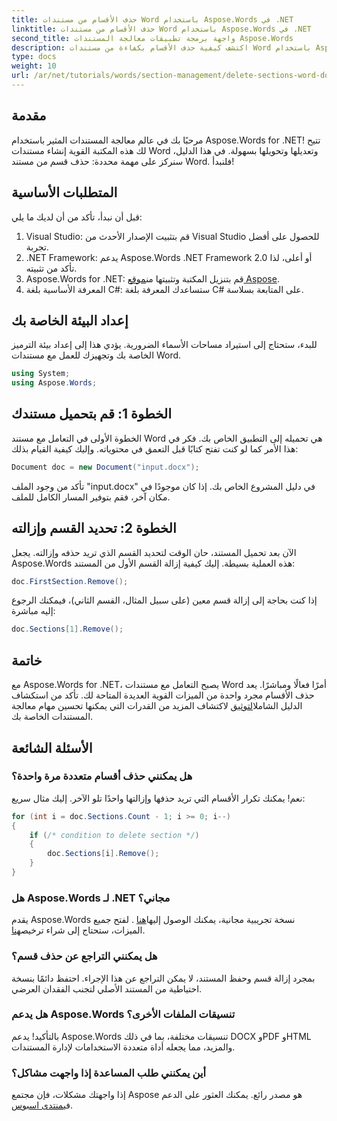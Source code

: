 ```yaml
---
title: حذف الأقسام من مستندات Word باستخدام Aspose.Words في .NET
linktitle: حذف الأقسام من مستندات Word باستخدام Aspose.Words في .NET
second_title: واجهة برمجة تطبيقات معالجة المستندات Aspose.Words
description: اكتشف كيفية حذف الأقسام بكفاءة من مستندات Word باستخدام Aspose.Words for .NET. يرشدك هذا الدليل الشامل إلى المتطلبات الأساسية.
type: docs
weight: 10
url: /ar/net/tutorials/words/section-management/delete-sections-word-document/
---
```

## مقدمة

مرحبًا بك في عالم معالجة المستندات المثير باستخدام Aspose.Words for .NET! تتيح لك هذه المكتبة القوية إنشاء مستندات Word وتعديلها وتحويلها بسهولة. في هذا الدليل، سنركز على مهمة محددة: حذف قسم من مستند Word. فلنبدأ!

## المتطلبات الأساسية

قبل أن نبدأ، تأكد من أن لديك ما يلي:

1. Visual Studio: قم بتثبيت الإصدار الأحدث من Visual Studio للحصول على أفضل تجربة.
2. .NET Framework: يدعم Aspose.Words .NET Framework 2.0 أو أعلى، لذا تأكد من تثبيته.
3.  Aspose.Words for .NET: قم بتنزيل المكتبة وتثبيتها من[موقع Aspose](https://releases.aspose.com/words/net/).
4. المعرفة الأساسية بلغة C#: ستساعدك المعرفة بلغة C# على المتابعة بسلاسة.

## إعداد البيئة الخاصة بك

للبدء، ستحتاج إلى استيراد مساحات الأسماء الضرورية. يؤدي هذا إلى إعداد بيئة الترميز الخاصة بك وتجهيزك للعمل مع مستندات Word.

```csharp
using System;
using Aspose.Words;
```

## الخطوة 1: قم بتحميل مستندك

الخطوة الأولى في التعامل مع مستند Word هي تحميله إلى التطبيق الخاص بك. فكر في هذا الأمر كما لو كنت تفتح كتابًا قبل التعمق في محتوياته. وإليك كيفية القيام بذلك:

```csharp
Document doc = new Document("input.docx");
```

تأكد من وجود الملف "input.docx" في دليل المشروع الخاص بك. إذا كان موجودًا في مكان آخر، فقم بتوفير المسار الكامل للملف.

## الخطوة 2: تحديد القسم وإزالته

الآن بعد تحميل المستند، حان الوقت لتحديد القسم الذي تريد حذفه وإزالته. يجعل Aspose.Words هذه العملية بسيطة. إليك كيفية إزالة القسم الأول من المستند:

```csharp
doc.FirstSection.Remove();
```

إذا كنت بحاجة إلى إزالة قسم معين (على سبيل المثال، القسم الثاني)، فيمكنك الرجوع إليه مباشرة:

```csharp
doc.Sections[1].Remove();
```

## خاتمة

 مع Aspose.Words for .NET، يصبح التعامل مع مستندات Word أمرًا فعالًا ومباشرًا. يعد حذف الأقسام مجرد واحدة من الميزات القوية العديدة المتاحة لك. تأكد من استكشاف الدليل الشامل[التوثيق](https://reference.aspose.com/words/net/) لاكتشاف المزيد من القدرات التي يمكنها تحسين مهام معالجة المستندات الخاصة بك.

## الأسئلة الشائعة

### هل يمكنني حذف أقسام متعددة مرة واحدة؟
نعم! يمكنك تكرار الأقسام التي تريد حذفها وإزالتها واحدًا تلو الآخر. إليك مثال سريع:

```csharp
for (int i = doc.Sections.Count - 1; i >= 0; i--)
{
    if (/* condition to delete section */)
    {
        doc.Sections[i].Remove();
    }
}
```

### هل Aspose.Words لـ .NET مجاني؟
 يقدم Aspose.Words نسخة تجريبية مجانية، يمكنك الوصول إليها[هنا](https://releases.aspose.com/) . لفتح جميع الميزات، ستحتاج إلى شراء ترخيص[هنا](https://purchase.aspose.com/buy).

### هل يمكنني التراجع عن حذف قسم؟
بمجرد إزالة قسم وحفظ المستند، لا يمكن التراجع عن هذا الإجراء. احتفظ دائمًا بنسخة احتياطية من المستند الأصلي لتجنب الفقدان العرضي.

### هل يدعم Aspose.Words تنسيقات الملفات الأخرى؟
بالتأكيد! يدعم Aspose.Words تنسيقات مختلفة، بما في ذلك DOCX وPDF وHTML والمزيد، مما يجعله أداة متعددة الاستخدامات لإدارة المستندات.

### أين يمكنني طلب المساعدة إذا واجهت مشاكل؟
 إذا واجهتك مشكلات، فإن مجتمع Aspose هو مصدر رائع. يمكنك العثور على الدعم في[منتدى اسبوس](https://forum.aspose.com/c/words/8).
